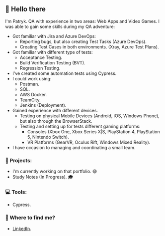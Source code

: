 ## 👋 Hello there

I'm Patryk. QA with experience in two areas: Web Apps and Video Games. I was able to gain some skills during my QA adventure:
- Got familiar with Jira and Azure DevOps:
	- Reporting bugs, but also creating Test Tasks (Azure DevOps).
	- Creating Test Cases in both environments. (Xray, Azure Test Plans).
- Got familiar with different type of tests:
	- Acceptance Testing.
	- Build Verification Testing (BVT).
	- Regression Testing.
- I've created some automation tests using Cypress.
- I could work using:
	- Postman.
	- SQL.
	- AWS Docker.
 	- TeamCity.
  	- Jenkins (Deployment).
- Gained experience with different devices.
	- Testing on physical Mobile Devices (Android, iOS, Windows Phone), but also through the BrowserStack.
	- Testing and setting up for tests different gaming platforms:
		- Consoles (Xbox One, Xbox Series X|S, PlayStation 4, PlayStation 5, Nintendo Switch).
		- VR Platforms (GearVR, Oculus Rift, Windows Mixed Reality).
- I have occasion to managing and coordinating a small team.

### :dart: Projects:
- I'm currently working on that portfolio. :sweat_smile:
- Study Notes (In Progress). :mortar_board:

### :computer: Tools:
- Cypress. 

### :speech_balloon: Where to find me?
- [LinkedIn](https://www.linkedin.com/in/patryktelus/).

<!--
## Hi there 👋
**pattelu/pattelu** is a ✨ _special_ ✨ repository because its `README.md` (this file) appears on your GitHub profile.

Here are some ideas to get you started:

- 🔭 I’m currently working on ...
- 🌱 I’m currently learning ...
- 👯 I’m looking to collaborate on ...
- 🤔 I’m looking for help with ...
- 💬 Ask me about ...
- 📫 How to reach me: ...
- 😄 Pronouns: ...
- ⚡ Fun fact: ...
-->

<!--
**pattelu/pattelu** is a ✨ _special_ ✨ repository because its `README.md` (this file) appears on your GitHub profile.

Here are some ideas to get you started:

- 🔭 I’m currently working on ...
- 🌱 I’m currently learning ...
- 👯 I’m looking to collaborate on ...
- 🤔 I’m looking for help with ...
- 💬 Ask me about ...
- 📫 How to reach me: ...
- 😄 Pronouns: ...
- ⚡ Fun fact: ...
-->
